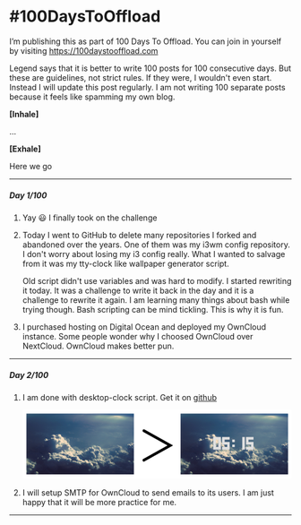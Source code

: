 # \#100DaysToOffload

I’m publishing this as part of 100 Days To Offload. You can join in yourself by visiting https://100daystooffload.com  

Legend says that it is better to write 100 posts for 100 consecutive days. But these are guidelines, not strict rules. If they were, I wouldn't even start. Instead I will update this post regularly. I am not writing 100 separate posts because it feels like spamming my own blog.  

**[Inhale]**  

...  

**[Exhale]**  

Here we go

---

##### Day 1/100

1. Yay 😃️ I finally took on the challenge  

2. Today I went to GitHub to delete many repositories I forked and abandoned over the years. One of them was my i3wm config repository. I don't worry about losing my i3 config really. What I wanted to salvage from it was my tty-clock like wallpaper generator script.
   
   Old script didn't use variables and was hard to modify. I started rewriting it today. It was a challenge to write it back in the day and it is a challenge to rewrite it again. I am learning many things about bash while trying though. Bash scripting can be mind tickling. This is why it is fun.

3. I purchased hosting on Digital Ocean and deployed my OwnCloud instance. Some people wonder why I choosed OwnCloud over NextCloud. OwnCloud makes better pun.

---

##### Day 2/100

1. I am done with desktop-clock script. Get it on [github](https://github.com/murtezayesil/student/tree/master/sh/desktop-clock)
   
   ![](./desktop-clock.png)

2. I will setup SMTP for OwnCloud to send emails to its users. I am just happy that it will be more practice for me.

---
